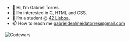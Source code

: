 - 👋 Hi, I’m Gabriel Torres.
- 👀 I’m interested in C, HTML and CSS.
- 🌱 I’m a student @ <a href="https://www.42lisboa.com" target="_blank">42 Lisboa.</a>
- 📫 How to reach me gabrieldealmeidatorres@gmail.com

![Codewars](https://github.r2v.ch/codewars?user=gade-alm&name=true&top_languages=true&stroke=%23BB432C)

<!---
code-wars: 
<img src="https://github-readme-codewars-stats.herokuapp.com/api/?username=gade-alm&card&colormode=dark_mode"> </a>

gade-alm/gade-alm is a ✨ special ✨ repository because its `README.md` (this file) appears on your GitHub profile.
You can click the Preview link to take a look at your changes.
--->
